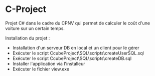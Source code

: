 # C-Project
Projet C# dans le cadre du CPNV qui permet de calculer le coût d'une voiture sur un certain temps.

Installation du projet :

 - Installation d'un serveur DB en local et un client pour le gérer
 - Exécuter le script CcubeProject\SQL\scripts\createUserSQL.sql
 - Exécuter le script CcubeProject\SQL\scripts\createDB.sql
 - Installer l'application via l'installeur
 - Exécuter le fichier view.exe
